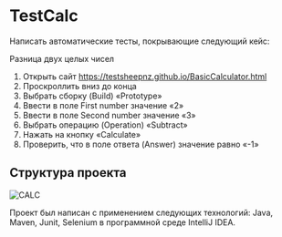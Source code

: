 # TestCalc
Написать автоматические тесты, покрывающие следующий кейс:

Разница двух целых чисел
1) Открыть сайт https://testsheepnz.github.io/BasicCalculator.html 
2) Проскроллить вниз до конца
3) Выбрать сборку (Build) «Prototype»
4) Ввести в поле First number значение «2»
5) Ввести в поле Second number значение «3»
6) Выбрать операцию (Operation) «Subtract»
7) Нажать на кнопку «Calculate»
8) Проверить, что в поле ответа (Answer) значение равно «-1»
 
## Структура проекта  
![CALC](https://user-images.githubusercontent.com/75842400/185708378-2ac93cb5-a6e3-44d6-a7e8-710624400768.PNG)

Проект был написан с применением следующих технологий: Java, Maven, Junit, Selenium в программной среде IntelliJ IDEA.
